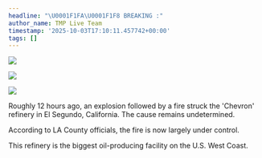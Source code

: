 ```yaml
---
headline: "\U0001F1FA\U0001F1F8 BREAKING :"
author_name: TMP Live Team
timestamp: '2025-10-03T17:10:11.457742+00:00'
tags: []
---
```

![](https://i.postimg.cc/6p2b7QBD/IMG-20251003-221751-722.jpg)

![](https://i.postimg.cc/Jzf6jWnG/IMG-20251003-221754-395.jpg)

![](https://i.postimg.cc/vT02ng1P/IMG-20251003-221756-269.jpg)

Roughly 12 hours ago, an explosion followed by a fire struck the 'Chevron' refinery in El Segundo, California. The cause remains undetermined.

According to LA County officials, the fire is now largely under control.

This refinery is the biggest oil-producing facility on the U.S. West Coast.
